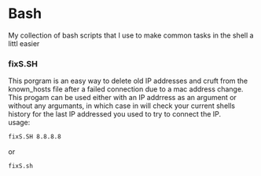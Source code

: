 Bash
====

My collection of bash scripts that I use to make common tasks in the shell a littl easier

### fixS.SH
This porgram is an easy way to delete old IP addresses and cruft from the known_hosts file after a failed connection due to a mac address change. This progam can be used either with an IP addrress as an argument or without any argumants, in which case in will check your current shells history for the last IP addressed you used to try to connect the IP.   
usage:
```bash
fixS.SH 8.8.8.8
```
or
```bash
fixS.sh
```
